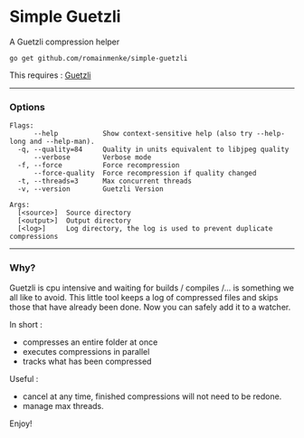 # Simple Guetzli

A Guetzli compression helper

`go get github.com/romainmenke/simple-guetzli`

This requires : [Guetzli](https://github.com/google/guetzli)

---

### Options

```
Flags:
      --help           Show context-sensitive help (also try --help-long and --help-man).
  -q, --quality=84     Quality in units equivalent to libjpeg quality
      --verbose        Verbose mode
  -f, --force          Force recompression
      --force-quality  Force recompression if quality changed
  -t, --threads=3      Max concurrent threads
  -v, --version        Guetzli Version

Args:
  [<source>]  Source directory
  [<output>]  Output directory
  [<log>]     Log directory, the log is used to prevent duplicate compressions
```

---

### Why?

Guetzli is cpu intensive and waiting for builds / compiles /... is something we all like to avoid.
This little tool keeps a log of compressed files and skips those that have already been done. Now you can safely add it to a watcher.

In short :

- compresses an entire folder at once
- executes compressions in parallel
- tracks what has been compressed

Useful :

- cancel at any time, finished compressions will not need to be redone.
- manage max threads.

Enjoy!
